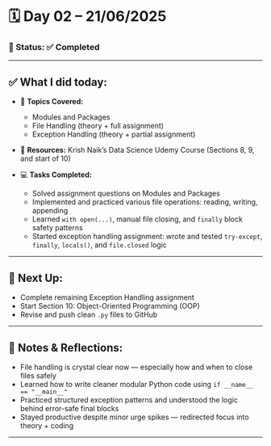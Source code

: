 # 🗓️ Day 02 – 21/06/2025

### 📍 Status: ✅ Completed

---

## ✅ What I did today:

* 📌 **Topics Covered:**  
  - Modules and Packages  
  - File Handling (theory + full assignment)  
  - Exception Handling (theory + partial assignment)

* 📘 **Resources:** Krish Naik’s Data Science Udemy Course (Sections 8, 9, and start of 10)

* 💻 **Tasks Completed:**
  - Solved assignment questions on Modules and Packages
  - Implemented and practiced various file operations: reading, writing, appending
  - Learned `with open(...)`, manual file closing, and `finally` block safety patterns
  - Started exception handling assignment: wrote and tested `try-except`, `finally`, `locals()`, and `file.closed` logic

---

## 🔄 Next Up:
* Complete remaining Exception Handling assignment
* Start Section 10: Object-Oriented Programming (OOP)
* Revise and push clean `.py` files to GitHub

---

## 📝 Notes & Reflections:
* File handling is crystal clear now — especially how and when to close files safely
* Learned how to write cleaner modular Python code using `if __name__ == "__main__"`
* Practiced structured exception patterns and understood the logic behind error-safe final blocks
* Stayed productive despite minor urge spikes — redirected focus into theory + coding

---
